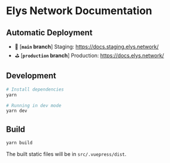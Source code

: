 # Elys Network Documentation

## Automatic Deployment

- 🧪 [**`main` branch**] Staging: https://docs.staging.elys.network/
- ⛳️ [**`production` branch**] Production: https://docs.elys.network/

## Development

```bash
# Install dependencies
yarn

# Running in dev mode
yarn dev
```

## Build

```bash
yarn build
```

The built static files will be in `src/.vuepress/dist`.
